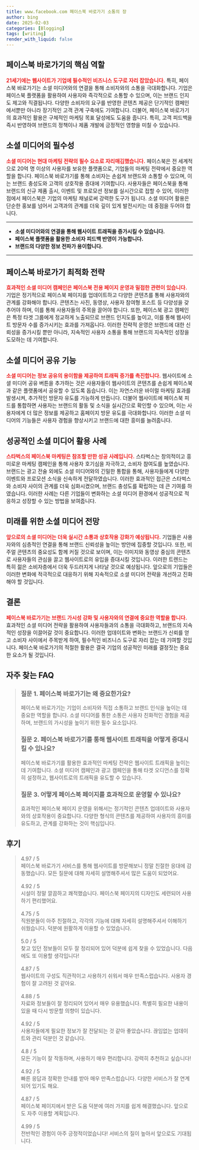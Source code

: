 ```yaml
---
title: www.facebook.com 페이스북 바로가기 소통의 장
author: bing
date: 2025-02-03
categories: [Blogging]
tags: [writing]
render_with_liquid: false
---
```



<h2 id='페이스북_바로가기_핵심_역할'>페이스북 바로가기의 핵심 역할</h2>

<p><b><span style="color: #ee2323;">21세기에는 웹사이트가 기업에 필수적인 비즈니스 도구로 자리 잡았습니다.</span></b> 특히, 페이스북 바로가기는 소셜 미디어와의 연결을 통해 소비자와의 소통을 극대화합니다. 기업은 페이스북 플랫폼을 활용하여 사용자와 즉각적으로 소통할 수 있으며, 이는 브랜드 인지도 제고와 직결됩니다. 다양한 소비자의 요구를 반영한 콘텐츠 제공은 단기적인 캠페인에서뿐만 아니라 장기적인 고객 관계 구축에도 기여합니다. 더불어, 페이스북 바로가기의 효과적인 활용은 구체적인 마케팅 목표 달성에도 도움을 줍니다. 특히, 고객 피드백을 즉시 반영하여 브랜드의 정책이나 제품 개발에 긍정적인 영향을 미칠 수 있습니다.</p>

<h2 id='소셜_미디어의_필수성'>소셜 미디어의 필수성</h2>

<p><b><span style="color: #ee2323;">소셜 미디어는 현대 마케팅 전략의 필수 요소로 자리매김했습니다.</span></b> 페이스북은 전 세계적으로 20억 명 이상의 사용자를 보유한 플랫폼으로, 기업들의 마케팅 전략에서 중요한 역할을 합니다. 페이스북 바로가기를 통해 소비자는 손쉽게 브랜드와 소통할 수 있으며, 이는 브랜드 충성도와 고객의 상호작용 증대에 기여합니다. 사용자들은 페이스북을 통해 브랜드의 신규 제품 출시, 이벤트 및 프로모션 정보를 실시간으로 접할 수 있어, 이러한 점에서 페이스북은 기업의 마케팅 채널로써 강력한 도구가 됩니다. 소셜 미디어 활용은 단순한 홍보를 넘어서 고객과의 관계를 더욱 깊이 있게 발전시키는 데 중점을 두어야 합니다.</p>

<hr />

<ul>
    <li><b>소셜 미디어와의 연결을 통해 웹사이트 트래픽을 증가시킬 수 있습니다.</b></li>
    <li><b>페이스북 플랫폼을 활용한 소비자 피드백 반영이 가능합니다.</b></li>
    <li><b>브랜드의 다양한 정보 전파가 용이합니다.</b></li>
</ul>

<hr />

<h2 id='페이스북_바로가기_최적화_전략'>페이스북 바로가기 최적화 전략</h2>

<p><b><span style="color: #ee2323;">효과적인 소셜 미디어 캠페인은 페이스북 전용 페이지 운영과 밀접한 관련이 있습니다.</span></b> 기업은 정기적으로 페이스북 페이지를 업데이트하고 다양한 콘텐츠를 통해 사용자와의 관계를 강화해야 합니다. 콘텐츠는 사진, 동영상, 사용자 참여형 포스트 등 다양성을 갖추어야 하며, 이를 통해 사용자들의 주목을 끌어야 합니다. 또한, 페이스북 광고 캠페인은 특정 타겟 그룹에게 정교하게 노출되므로 브랜드 인지도를 높이고, 이를 통해 웹사이트 방문자 수를 증가시키는 효과를 가져옵니다. 이러한 전략적 운영은 브랜드에 대한 신뢰성을 증가시킬 뿐만 아니라, 지속적인 사용자 소통을 통해 브랜드의 지속적인 성장을 도모하는 데 기여합니다.</p>

<h2 id='소셜_미디어_공유_기능'>소셜 미디어 공유 기능</h2>

<p><b><span style="color: #ee2323;">소셜 미디어는 정보 공유의 용이함을 제공하여 트래픽 증가를 촉진합니다.</span></b> 웹사이트에 소셜 미디어 공유 버튼을 추가하는 것은 사용자들이 웹사이트의 콘텐츠를 손쉽게 페이스북과 같은 플랫폼에서 공유할 수 있도록 돕습니다. 이는 자연스러운 바이럴 마케팅 효과를 발생시켜, 추가적인 방문자 유도를 가능하게 만듭니다. 더불어 웹사이트에 페이스북 피드를 통합하면 사용자는 브랜드의 활동 및 소식을 실시간으로 확인할 수 있으며, 이는 사용자에게 더 많은 정보를 제공하고 홈페이지 방문 유도를 극대화합니다. 이러한 소셜 미디어의 기능들은 사용자 경험을 향상시키고 브랜드에 대한 흥미를 늘려줍니다.</p>

<h2 id='성공적인_소셜_미디어_활용_사례'>성공적인 소셜 미디어 활용 사례</h2>

<p><b><span style="color: #ee2323;">스타벅스의 페이스북 마케팅은 참조할 만한 성공 사례입니다.</span></b> 스타벅스는 창의적이고 흥미로운 마케팅 캠페인을 통해 사용자 호기심을 자극하고, 소비자 참여도를 높였습니다. 브랜드는 광고 전술 외에도 소셜 미디어와의 긴밀한 통합을 통해, 사용자들에게 다양한 이벤트와 프로모션 소식을 신속하게 전달하였습니다. 이러한 효과적인 접근은 스타벅스와 소비자 사이의 관계를 더욱 심화시켰으며, 브랜드 충성도를 확립하는 데 큰 기여를 하였습니다. 이러한 사례는 다른 기업들이 변화하는 소셜 미디어 환경에서 성공적으로 적응하고 성장할 수 있는 방법을 보여줍니다.</p>

<h2 id='미래를_위한_소셜_미디어_전망'>미래를 위한 소셜 미디어 전망</h2>

<p><b><span style="color: #ee2323;">앞으로의 소셜 미디어는 더욱 실시간 소통과 상호작용 강화가 예상됩니다.</span></b> 기업들은 사용자와의 심층적인 연결을 통해 브랜드 신뢰성을 높이는 방안에 집중할 것입니다. 또한, 비주얼 콘텐츠의 중요성도 함께 커질 것으로 보이며, 이는 이미지와 동영상 중심의 콘텐츠로 사용자들의 관심을 끌고 웹사이트로의 유입을 증대시킬 것입니다. 이러한 트렌드는 특히 젊은 소비자층에서 더욱 두드러지게 나타날 것으로 예상됩니다. 앞으로의 기업들은 이러한 변화에 적극적으로 대응하기 위해 지속적으로 소셜 미디어 전략을 개선하고 진화해야 할 것입니다.</p>

<h2 id='결론'>결론</h2>

<p><b><span style="color: #ee2323;">페이스북 바로가기는 브랜드 가시성 강화 및 사용자와의 연결에 중요한 역할을 합니다.</span></b> 효과적인 소셜 미디어 전략을 활용하여 사용자들과의 소통을 극대화하고, 브랜드의 지속적인 성장을 이끌어갈 것이 중요합니다. 이러한 업데이트와 변화는 브랜드가 신뢰를 얻고 소비자 사이에서 주목받게 하여, 필수적인 비즈니스 도구로 자리 잡는 데 기여할 것입니다. 페이스북 바로가기의 적절한 활용은 결국 기업의 성공적인 미래를 결정짓는 중요한 요소가 될 것입니다.</p>


<h2 id='자주_찾는_FAQ'>자주 찾는 FAQ</h2>
<div itemscope="" itemtype="https://schema.org/FAQPage">
<blockquote>
<div itemscope="" itemprop="mainEntity" itemtype="https://schema.org/Question">
<h3 itemprop="name">질문 1. 페이스북 바로가기는 왜 중요한가요?</h3>
<div itemscope="" itemprop="acceptedAnswer" itemtype="https://schema.org/Answer">
<span itemprop="text">
<p>페이스북 바로가기는 기업이 소비자와 직접 소통하고 브랜드 인식을 높이는 데 중요한 역할을 합니다. 소셜 미디어를 통한 소통은 사용자 친화적인 경험을 제공하며, 브랜드의 가시성을 높이기 위한 필수 요소입니다.</p>
</span>
</div>
</div>
<div itemscope="" itemprop="mainEntity" itemtype="https://schema.org/Question">
<h3 itemprop="name">질문 2. 페이스북 바로가기를 통해 웹사이트 트래픽을 어떻게 증대시킬 수 있나요?</h3>
<div itemscope="" itemprop="acceptedAnswer" itemtype="https://schema.org/Answer">
<span itemprop="text">
<p>페이스북 바로가기를 활용한 효과적인 마케팅 전략은 웹사이트 트래픽을 높이는 데 기여합니다. 소셜 미디어 캠페인과 광고 캠페인을 통해 타겟 오디언스를 정확히 설정하고, 웹사이트로의 트래픽을 유도할 수 있습니다.</p>
</span>
</div>
</div>
<div itemscope="" itemprop="mainEntity" itemtype="https://schema.org/Question">
<h3 itemprop="name">질문 3. 어떻게 페이스북 페이지를 효과적으로 운영할 수 있나요?</h3>
<div itemscope="" itemprop="acceptedAnswer" itemtype="https://schema.org/Answer">
<span itemprop="text">
<p>효과적인 페이스북 페이지 운영을 위해서는 정기적인 콘텐츠 업데이트와 사용자와의 상호작용이 중요합니다. 다양한 형식의 콘텐츠를 제공하여 사용자의 흥미를 유도하고, 관계를 강화하는 것이 핵심입니다.</p>
</span>
</div>
</div>
</blockquote>
</div>
<h2 id='후기'>후기</h2>
<div itemscope itemtype="https://schema.org/Product">
  <blockquote>
  <div itemprop="review" itemscope itemtype="https://schema.org/Review">
      <div itemprop="reviewRating" itemscope itemtype="https://schema.org/Rating"> <span itemprop="ratingValue">4.97</span> / <span itemprop="bestRating">5</span> </div>
      <span itemprop="reviewBody">페이스북 바로가기 서비스를 통해 웹사이트를 방문해보니 정말 친절한 응대에 감동했습니다. 모든 질문에 대해 자세히 설명해주셔서 많은 도움이 되었어요.</span>
  </div>
  <br>
  <div itemprop="review" itemscope itemtype="https://schema.org/Review">
      <div itemprop="reviewRating" itemscope itemtype="https://schema.org/Rating"> <span itemprop="ratingValue">4.92</span> / <span itemprop="bestRating">5</span> </div>
      <span itemprop="reviewBody">시설이 정말 깔끔하고 쾌적했습니다. 페이스북 페이지의 디자인도 세련되어 사용하기 편리했어요.</span>
  </div>
  <br>
  <div itemprop="review" itemscope itemtype="https://schema.org/Review">
      <div itemprop="reviewRating" itemscope itemtype="https://schema.org/Rating"> <span itemprop="ratingValue">4.75</span> / <span itemprop="bestRating">5</span> </div>
      <span itemprop="reviewBody">직원분들이 아주 친절하고, 각각의 기능에 대해 자세히 설명해주셔서 이해하기 쉬웠습니다. 덕분에 원활하게 이용할 수 있었습니다.</span>
  </div>
  <br>
  <div itemprop="review" itemscope itemtype="https://schema.org/Review">
      <div itemprop="reviewRating" itemscope itemtype="https://schema.org/Rating"> <span itemprop="ratingValue">5.0</span> / <span itemprop="bestRating">5</span> </div>
      <span itemprop="reviewBody">찾고 있던 정보들이 모두 잘 정리되어 있어 덕분에 쉽게 찾을 수 있었습니다. 다음에도 또 이용할 생각입니다!</span>
  </div>
  <br>
  <div itemprop="review" itemscope itemtype="https://schema.org/Review">
      <div itemprop="reviewRating" itemscope itemtype="https://schema.org/Rating"> <span itemprop="ratingValue">4.87</span> / <span itemprop="bestRating">5</span> </div>
      <span itemprop="reviewBody">웹사이트의 구성도 직관적이고 사용하기 쉬워서 매우 만족스럽습니다. 사용자 경험이 잘 고려된 것 같아요.</span>
  </div>
  <br>
  <div itemprop="review" itemscope itemtype="https://schema.org/Review">
      <div itemprop="reviewRating" itemscope itemtype="https://schema.org/Rating"> <span itemprop="ratingValue">4.88</span> / <span itemprop="bestRating">5</span> </div>
      <span itemprop="reviewBody">자료와 정보들이 잘 정리되어 있어서 매우 유용했습니다. 특별히 필요한 내용이 있을 때 다시 방문할 의향이 있습니다.</span>
  </div>
  <br>
  <div itemprop="review" itemscope itemtype="https://schema.org/Review">
      <div itemprop="reviewRating" itemscope itemtype="https://schema.org/Rating"> <span itemprop="ratingValue">4.92</span> / <span itemprop="bestRating">5</span> </div>
      <span itemprop="reviewBody">사용자들에게 필요한 정보가 잘 전달되는 것 같아 좋았습니다. 끊임없는 업데이트와 관리 덕분인 것 같습니다.</span>
  </div>
  <br>
  <div itemprop="review" itemscope itemtype="https://schema.org/Review">
      <div itemprop="reviewRating" itemscope itemtype="https://schema.org/Rating"> <span itemprop="ratingValue">4.8</span> / <span itemprop="bestRating">5</span> </div>
      <span itemprop="reviewBody">모든 기능이 잘 작동하며, 사용하기 매우 편리합니다. 강력히 추천하고 싶습니다!</span>
  </div>
  <br>
  <div itemprop="review" itemscope itemtype="https://schema.org/Review">
      <div itemprop="reviewRating" itemscope itemtype="https://schema.org/Rating"> <span itemprop="ratingValue">4.92</span> / <span itemprop="bestRating">5</span> </div>
      <span itemprop="reviewBody">빠른 응답과 정확한 안내를 받아 매우 만족스럽습니다. 다양한 서비스가 잘 연계되어 있기도 해요.</span>
  </div>
  <br>
  <div itemprop="review" itemscope itemtype="https://schema.org/Review">
      <div itemprop="reviewRating" itemscope itemtype="https://schema.org/Rating"> <span itemprop="ratingValue">4.87</span> / <span itemprop="bestRating">5</span> </div>
      <span itemprop="reviewBody">페이스북 페이지에서 받은 도움 덕분에 여러 가지를 쉽게 해결했습니다. 앞으로도 자주 이용할 계획입니다.</span>
  </div>
  <br>
  <div itemprop="review" itemscope itemtype="https://schema.org/Review">
      <div itemprop="reviewRating" itemscope itemtype="https://schema.org/Rating"> <span itemprop="ratingValue">4.99</span> / <span itemprop="bestRating">5</span> </div>
      <span itemprop="reviewBody">전반적인 경험이 아주 긍정적이었습니다! 서비스의 질이 높아서 앞으로도 기대됩니다.</span>
  </div>
  </blockquote>
</div>
